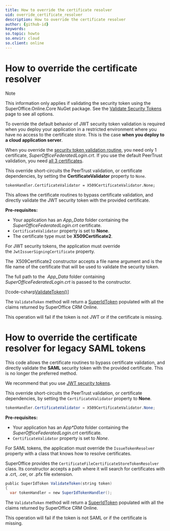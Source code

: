 ```yaml
---
title: How to override the certificate resolver
uid: override_certificate_resolver
description: How to override the certificate resolver
author: {github-id}
keywords:
so.topic: howto
so.envir: cloud
so.client: online
---
```


# How to override the certificate resolver

> [!NOTE]
> This information only applies if validating the security token using the SuperOffice.Online.Core NuGet package. See the [Validate Security Tokens][4] page to see all options.

To override the default behavior of JWT security token validation is required when you deploy your application in a restricted environment where you have no access to the certificate store. This is the case **when you deploy to a cloud application server**.

When you override the [security token validation routine][1], you need only 1 certificate, *SuperOfficeFederatedLogin.crt*. If you use the default PeerTrust validation, you need [all 3 certificates][2].

This override short-circuits the PeerTrust validation, or certificate dependencies, by setting the **CertificateValidator** property to `None`.

`tokenHandler.CertificateValidator = X509CertificateValidator.None;`

This allows the certificate routines to bypass certificate validation, and directly validate the JWT security token with the provided certificate.

**Pre-requisites:**

* Your application has an *App\_Data* folder containing the *SuperOfficeFederatedLogin.crt* certificate.
* `CertificateValidator` property is set to **None**.
* The certificate type must be **X509Certificate2**.

For JWT security tokens, the application must override the `JwtIssuerSigningCertificate` property.

The  X509Certificate2 constructor accepts a file name argument and is the file name of the certificate that will be used to validate the security token.

The full path to the  *App\_Data* folder containing *SuperOfficeFederatedLogin.crt* is passed to the constructor.

[!code-csharp[ValidateToken()](includes/validate-token.cs)]

The `ValidateToken` method will return a [SuperIdToken][3] populated with all the claims returned by SuperOffice CRM Online.

This operation will fail if the token is not JWT or if the certificate is missing.

# How to override the certificate resolver for legacy SAML tokens

This code allows the certificate routines to bypass certificate validation, and directly validate the **SAML** security token with the provided certificate. This is no longer the preferred method.

We recommend that you use [JWT security tokens][4].

This override short-circuits the PeerTrust validation, or certificate dependencies, by setting the `CertificateValidator` property to **None**.

```csharp
tokenHandler.CertificateValidator = X509CertificateValidator.None;
```

**Pre-requisites:**

* Your application has an *App\*Data* folder containing the *SuperOfficeFederatedLogin.crt* certificate.
* `CertificateValidator` property is set to *None*.

For SAML tokens, the application must override the `IssueTokenResolver` property with a class that knows how to resolve certificates.

SuperOffice provides the `CertificateFileCertificateStoreTokenResolver` class. Its constructor accepts a path where it will search for certificates with a .crt, .cer, or .pfx file extension.

```csharp
public SuperIdToken ValidateToken(string token)
{
  var tokenHandler = new SuperIdTokenHandler();
```

The `ValidateToken` method will return a [SuperIdToken][3] populated with all the claims returned by SuperOffice CRM Online.

This operation will fail if the token is not SAML or if the certificate is missing.


<!-- Referenced links -->
[1]: ../../tokens/validate-security-tokens.md
[2]: index.md
[3]: ../../tokens/superid-token.md
[4]: ../../tokens/jwt-intro.md